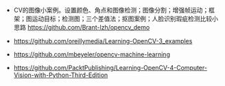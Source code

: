


- CV的图像小案例。设置颜色、角点和图像检测；图像分割；增强帧运动；框架；图运动目标；检测图；三个差值法；抠图案例；人脸识别瑕疵检测比较小思路 https://github.com/Brant-lzh/opencv_demo

- https://github.com/oreillymedia/Learning-OpenCV-3_examples
- https://github.com/mbeyeler/opencv-machine-learning
- https://github.com/PacktPublishing/Learning-OpenCV-4-Computer-Vision-with-Python-Third-Edition
